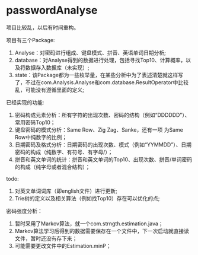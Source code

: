 passwordAnalyse
=====

项目比较乱，以后有时间重构。

项目有三个Package:<br>
1. Analyse：对密码进行组成、键盘模式、拼音、英语单词日期分析;<br>
2. database：对Analyse得到的数据进行处理，包括寻找Top10、计算概率，以及将数据存入数据库（未实现）;<br>
3. state：该Package都为一些枚举量，在某些分析中为了表述清楚就这样写了，不过在com.Analysis.Analyse和com.database.ResultOperator中比较乱，可能没有遵循里面的定义;<br>

已经实现的功能:<br>
1. 密码构成元素分析：所有字符的出现次数、密码的结构（例如“DDDDDD”）、常用密码Top10；<br>
2. 键盘密码的模式分析：Same Row、Zig Zag、Sanke，还有一项 为Same Row中纯数字的比例；<br>
3. 日期密码及格式分析：日期密码的出现次数、模式（例如“YYMMDD”）、日期密码的构成（纯数字、有符号、有字母/）；<br>
4. 拼音和英文单词的统计：拼音和英文单词的Top10、出现次数、拼音/单词密码的构成（纯字母或者混合结构）；<br>


todo:<br>
1. 对英文单词词库（即english文件）进行更新;<br>
2. Trie树的定义以及相关算法（例如找Top10）存在可以优化的点;<br>

密码强度分析：<br>
1. 暂时采用了Markov算法，就一个com.strngth.estimation.java；<br>
2. Markov算法学习后得到的数据需要保存在一个文件中，下一次启动就直接读文件，暂时还没有存下来；<br>
3. 可能需要更改文件中的Estimation.minP；
